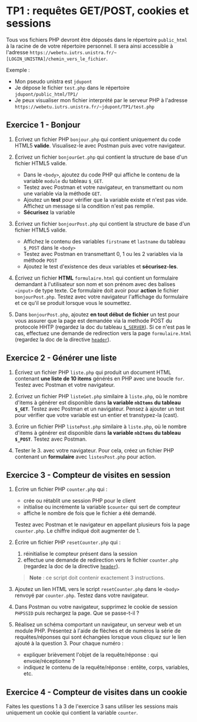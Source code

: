 TP1 : requêtes GET/POST, cookies et sessions
============================================

Tous vos fichiers PHP devront être déposés dans le répertoire `public_html` à la racine de de votre répertoire personnel. Il sera ainsi accessible à l'adresse `https://webetu.iutrs.unistra.fr/~[LOGIN_UNISTRA]/chemin_vers_le_fichier`.

Exemple :
- Mon pseudo unistra est `jdupont`
- Je dépose le fichier `test.php` dans le répertoire `jdupont/public_html/TP1/`
- Je peux visualiser mon fichier interprété par le serveur PHP à l'adresse `https://webetu.iutrs.unistra.fr/~jdupont/TP1/test.php`


Exercice 1 - Bonjour
--------------------

1. Écrivez un fichier PHP `bonjour.php` qui contient uniquement du code HTML5 **valide**. Visualisez-le avec Postman puis avec votre navigateur.

2. Écrivez un fichier `bonjourGet.php` qui contient la structure de base d'un fichier HTML5 valide.
    - Dans le `<body>`, ajoutez du code PHP qui affiche le contenu de la variable `module` du tableau `$_GET`.
    - Testez avec Postman et votre navigateur, en transmettant ou nom une variable via la méthode `GET`.
    - Ajoutez un **test** pour vérifier que la variable existe et n'est pas vide. Affichez un message si la condition n'est pas remplie.
    - **Sécurisez** la variable

3. Écrivez un fichier `bonjourPost.php` qui contient la structure de base d'un fichier HTML5 valide.
    - Affichez le contenu des variables `firstname` et `lastname` du tableau `$_POST` dans le `<body>`
    - Testez avec Postman en transmettant 0, 1 ou les 2 variables via la méthode `POST`
    - Ajoutez le test d'existence des deux variables et **sécurisez-les**.

4. Écrivez un fichier **HTML** `formulaire.html` qui contient un formulaire demandant à l'utilisateur son nom et son prénom avec des balises `<input>` de type texte. Ce formulaire doit avoir pour **action** le fichier `bonjourPost.php`. Testez avec votre navigateur l'affichage du formulaire et ce qu'il se produit lorsque vous le soumettez.

5. Dans `bonjourPost.php`, ajoutez **en tout début de fichier** un test pour vous assurer que la page est demandée via la methode POST du protocole HHTP (regardez la doc du tableau [`$_SERVER`](https://www.php.net/manual/fr/reserved.variables.server.php)). Si ce n'est pas le cas, effectuez une demande de redirection vers la page `formulaire.html` (regardez la doc de la directive [`header`](http://php.net/manual/fr/function.header.php)).


Exercice 2 - Générer une liste
------------------------------

1. Écrivez un fichier PHP `liste.php` qui produit un document HTML contenant
**une liste de 10 items** générés en PHP avec une boucle `for`. Testez avec Postman et votre navigateur.

2. Écrivez un fichier PHP `listeGet.php` similaire à `liste.php`, où le
nombre d'items à générer est disponible dans **la variable `nbItems` du tableau `$_GET`**. Testez avec Postman et un navigateur. Pensez à ajouter un test pour vérifier que votre variable est un entier et transtypez-la (cast).

3. Écrire un fichier PHP `listePost.php` similaire à `liste.php`, où le
nombre d'items à générer est disponible dans **la variable `nbItems` du tableau `$_POST`**. Testez avec Postman.

4. Tester le 3. avec votre navigateur. Pour cela, créez un fichier PHP contenant un **formulaire** avec `listesPost.php` pour action.


Exercice 3 - Compteur de visites en session
-------------------------------------------

1. Écrire un fichier PHP `counter.php` qui :
    - crée ou rétablit une session PHP pour le client
    - initialise ou incrémente la variable `$counter` qui sert de compteur
    - affiche le nombre de fois que le fichier a été demandé.

    Testez avec Postman et le navigateur en appellant plusieurs fois la page `counter.php`. Le chiffre indiqué doit augmenter de 1.

2. Écrire un fichier PHP `resetCounter.php` qui :
    1. réinitialise le compteur présent dans la session
    2. effectue une demande de redirection vers le fichier `counter.php` (regardez la doc de la directive [`header`](http://php.net/manual/fr/function.header.php)).

    > **Note** : ce script doit contenir exactement 3 instructions.

3. Ajoutez un lien HTML vers le script `resetCounter.php` dans le `<body>` renvoyé par `counter.php`. Testez dans votre navigateur.

4. Dans Postman ou votre navigateur, supprimez le cookie de session `PHPSSID` puis rechargez la page. Que se passe-t-il ?

5. Réalisez un schéma comportant un navigateur, un serveur web et un module PHP. Présentez à l'aide de flèches et de numéros la série de requêtes/réponses qui sont échangées lorsque vous cliquez sur le lien ajouté à la question 3. Pour chaque numéro :
    - expliquer brièvement l'objet de la requête/réponse : qui envoie/réceptionne ?
    - indiquez le contenu de la requête/réponse : entête, corps, variables, etc.


Exercice 4 - Compteur de visites dans un cookie
-----------------------------------------------

Faites les questions 1 à 3 de l'exercice 3  sans utiliser les sessions mais uniquement un cookie qui contient la variable `counter`.

